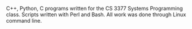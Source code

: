 C++, Python, C programs written for the CS 3377 Systems Programming class. Scripts written with Perl and Bash. All work was done through Linux command line. 
